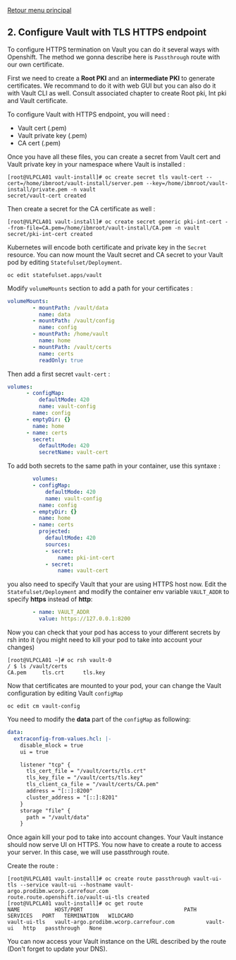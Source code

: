 [Retour menu principal](../README.md)

## 2. Configure Vault with TLS HTTPS endpoint

To configure HTTPS termination on Vault you can do it several ways with Openshift. The method we gonna describe here is `Passthrough` route with our own certificate.

First we need to create a **Root PKI** and an **intermediate PKI** to generate certificates. We recommand to do it with web GUI but you can also do it with Vault CLI as well. Consult associated chapter to create Root pki, Int pki and Vault certificate.

To configure Vault with HTTPS endpoint, you will need :

- Vault cert (.pem)
- Vault private key (.pem)
- CA cert (.pem)

Once you have all these files, you can create a secret from Vault cert and Vault private key in your namespace where Vault is installed :

```console
[root@VLPCLA01 vault-install]# oc create secret tls vault-cert --cert=/home/ibmroot/vault-install/server.pem --key=/home/ibmroot/vault-install/private.pem -n vault
secret/vault-cert created
```

Then create a secret for the CA certificate as well :

```console
[root@VLPCLA01 vault-install]# oc create secret generic pki-int-cert --from-file=CA.pem=/home/ibmroot/vault-install/CA.pem -n vault
secret/pki-int-cert created
```

Kubernetes will encode both certificate and private key in the `Secret` resource. You can now mount the Vault secret and CA secret to your Vault pod by editing `Statefulset/Deployment`.

```shell
oc edit statefulset.apps/vault
```

Modify `volumeMounts` section to add a path for your certificates :

```yaml
volumeMounts:
        - mountPath: /vault/data
          name: data
        - mountPath: /vault/config
          name: config
        - mountPath: /home/vault
          name: home
        - mountPath: /vault/certs
          name: certs
          readOnly: true
```

Then add a first secret `vault-cert` :

```yaml
volumes:
      - configMap:
          defaultMode: 420
          name: vault-config
        name: config
      - emptyDir: {}
        name: home
      - name: certs
        secret:
          defaultMode: 420
          secretName: vault-cert
```

To add both secrets to the same path in your container, use this syntaxe :

```yaml
        volumes:
        - configMap:
            defaultMode: 420
            name: vault-config
          name: config
        - emptyDir: {}
          name: home
        - name: certs
          projected:
            defaultMode: 420
            sources:
            - secret:
                name: pki-int-cert
            - secret:
                name: vault-cert
```

you also need to specify Vault that your are using HTTPS host now. Edit the `Statefulset/Deployment` and modify the container env variable `VAULT_ADDR` to specify **https** instead of **http**:

```yaml
        - name: VAULT_ADDR
          value: https://127.0.0.1:8200
```

Now you can check that your pod has access to your different secrets by rsh into it (you might need to kill your pod to take into account your changes)

```console
[root@VLPCLA01 ~]# oc rsh vault-0
/ $ ls /vault/certs
CA.pem     tls.crt      tls.key
```

Now that certificates are mounted to your pod, your can change the Vault configuration by editing Vault `configMap`

```shell
oc edit cm vault-config
```

You need to modify the **data** part of the `configMap` as following:

```yaml
data:
  extraconfig-from-values.hcl: |-
    disable_mlock = true
    ui = true

    listener "tcp" {
      tls_cert_file = "/vault/certs/tls.crt"
      tls_key_file = "/vault/certs/tls.key"
      tls_client_ca_file = "/vault/certs/CA.pem"
      address = "[::]:8200"
      cluster_address = "[::]:8201"
    }
    storage "file" {
      path = "/vault/data"
    }
```

Once again kill your pod to take into account changes. Your Vault instance should now serve UI on HTTPS. You now have to create a route to access your server. In this case, we will use passthrough route. 

Create the route :

```console
[root@VLPCLA01 vault-install]# oc create route passthrough vault-ui-tls --service vault-ui --hostname vault-argo.prodibm.wcorp.carrefour.com
route.route.openshift.io/vault-ui-tls created
[root@VLPCLA01 vault-install]# oc get route
NAME           HOST/PORT                                PATH   SERVICES   PORT   TERMINATION   WILDCARD
vault-ui-tls   vault-argo.prodibm.wcorp.carrefour.com          vault-ui   http   passthrough   None
```

You can now access your Vault instance on the URL described by the route (Don't forget to update your DNS).
